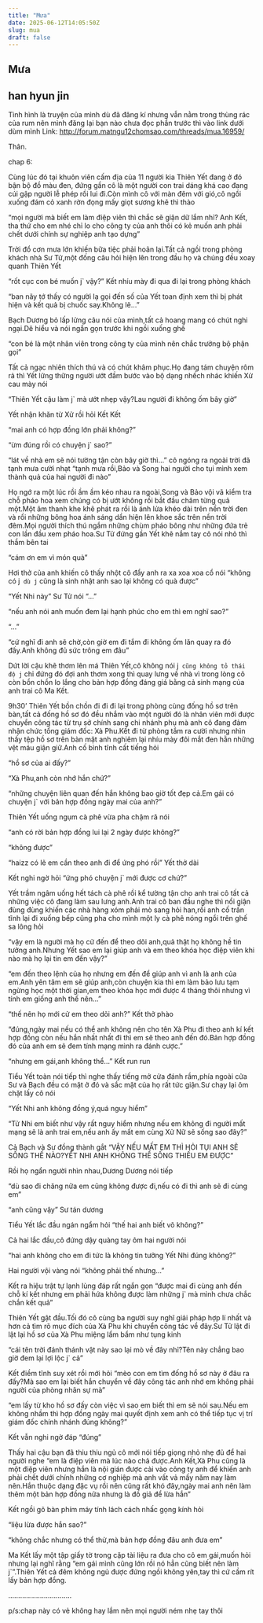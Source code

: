 ```yaml
---
title: "Mưa"
date: 2025-06-12T14:05:50Z
slug: mua
draft: false
---
```


## Mưa

## han hyun jin

Tình hình là truyện của mình dù đã đăng kí nhưng vẫn nằm trong thùng rác của rum nên mình đăng lại bạn nào chưa đọc phần trước thì vào link dưới dùm mình
Link: http://forum.matngu12chomsao.com/threads/mua.16959/
 
Thân.
 
chap 6:
 
 
Cùng lúc đó tại khuôn viên cấm địa của 11 người kia Thiên Yết đang ở đó bận bộ đồ màu đen, đứng gần cô là một người con trai dáng khá cao đang cúi gập người lễ phép rồi lui đi.Còn mình cô với màn đêm với gió,cô ngồi xuống đám cỏ xanh rờn đọng mấy giọt sương khẽ thì thào
 
“mọi người mà biết em làm điệp viên thì chắc sẽ giận dữ lắm nhỉ? Anh Kết, tha thứ cho em nhé chỉ lo cho công ty của anh thôi có kẻ muốn anh phải chết dưới chính sự nghiệp anh tạo dựng”
 
Trời đổ cơn mưa lớn khiến bữa tiệc phải hoãn lại.Tất cả ngồi trong phòng khách nhà Sư Tử,một đống câu hỏi hiện lên trong đầu họ và chúng đều xoay quanh Thiên Yết
 
“rốt cục con bé muốn j` vậy?” Kết nhíu mày đi qua đi lại trong phòng khách
 
“ban nãy tớ thấy có người lạ gọi đến số của Yết toan định xem thì bị phát hiện và kết quả bị chuốc say.Không lẽ…”
 
Bạch Dương bỏ lấp lửng câu nói của mình,tất cả hoang mang có chút nghi ngại.Dê hiểu và nói ngắn gọn trước khi ngồi xuống ghế
 
“con bé là một nhân viên trong công ty của mình nên chắc trưởng bộ phận gọi”
 
Tất cả ngạc nhiên thích thú và có chút khâm phục.Họ đang tám chuyện rôm rả thì Yết lững thững người ướt đầm bước vào bộ dạng nhếch nhác khiến Xử cau mày nói
 
“Thiên Yết cậu làm j` mà ướt nhẹp vậy?Lau người đi không ốm bây giờ”
 
Yết nhận khăn từ Xử rồi hỏi Kết Kết
 
“mai anh có hợp đồng lớn phải không?”
 
“ừm đúng rồi có chuyện j` sao?”
 
“lát về nhà em sẽ nói tường tận còn bây giờ thì…” cô ngóng ra ngoài trời đã tạnh mưa cười nhạt “tạnh mưa rồi,Bảo và Song hai người cho tụi mình xem thành quả của hai người đi nào”
 
Họ ngớ ra một lúc rồi ầm ầm kéo nhau ra ngoài,Song và Bảo vội vã kiểm tra chỗ pháo hoa xem chúng có bị ướt không rồi bắt đầu châm từng quả một.Một âm thanh khe khẽ phát ra rồi là ánh lửa khéo dài trên nền trời đen và rồi những bông hoa ánh sáng dần hiện lên khoe sắc trên nền trời đêm.Mọi người thích thú ngắm những chùm pháo bông như những đứa trẻ con lần đầu xem pháo hoa.Sư Tử đứng gần Yết khẽ nắm tay cô nói nhỏ thì thầm bên tai
 
“cám ơn em vì món quà”
 
Hơi thở của anh khiến cô thấy nhột cô đẩy anh ra xa xoa xoa cổ nói “không có j` dù j` cũng là sinh nhật anh sao lại không có quà được”
 
“Yết Nhi này” Sư Tử nói
“…”
 
“nếu anh nói anh muốn đem lại hạnh phúc cho em thì em nghĩ sao?”
 
“…”
 
“cứ nghĩ đi anh sẽ chờ,còn giờ em đi tắm đi không ốm lăn quay ra đó đấy.Anh không đủ sức trông em đâu”
 
Dứt lời cậu khẽ thơm lên má Thiên Yết,cô không nói j` cũng không tỏ thái độ j` chỉ đứng đó đợi anh thơm xong thì quay lưng về nhà vì trong lòng cô còn bồn chồn lo lắng cho bản hợp đồng đáng giá bằng cả sinh mạng của anh trai cô Ma Kết.
 
9h30’
Thiên Yết bồn chồn đi đi đi lại trong phòng cùng đống hồ sơ trên bàn,tất cả đống hồ sơ đó đều nhắm vào một người đó là nhân viên mới được chuyển công tác từ trụ sở chính sang chi nhánh phụ mà anh cô đang đảm nhận chức tổng giám đốc: Xà Phu.Kết đi từ phòng tắm ra cười nhưng nhìn thấy tệp hồ sơ trên bàn mặt anh nghiêm lại nhíu mày đôi mắt đen hằn những vệt máu giận giữ.Anh cố bình tĩnh cất tiếng hỏi
 
“hồ sơ của ai đấy?”
 
“Xà Phu,anh còn nhớ hắn chứ?”
 
“những chuyện liên quan đến hắn không bao giờ tốt đẹp cả.Em gái có chuyện j` với bản hợp đồng ngày mai của anh?”
 
Thiên Yết uống ngụm cà phê vừa pha chậm rã nói
 
“anh có rời bản hợp đồng lui lại 2 ngày được không?”
 
“không được”
 
“haizz có lẽ em cần theo anh đi để ứng phó rồi” Yết thở dài
 
Kết nghi ngờ hỏi “ứng phó chuyện j` mới được cơ chứ?”
 
Yết trầm ngâm uống hết tách cà phê rồi kể tường tận cho anh trai cô tất cả những việc cô đang làm sau lưng anh.Anh trai cô ban đầu nghe thì nổi giận đùng đùng khiến các nhà hàng xóm phải mò sang hỏi han,rồi anh cố trấn tĩnh lại đi xuống bếp cũng pha cho mình một ly cà phê nóng ngồi trên ghế sa lông hỏi
 
“vậy em là người mà họ cử đến để theo dõi anh,quả thật họ không hề tin tưởng anh.Nhưng Yết sao em lại giúp anh và em theo khóa học điệp viên khi nào mà họ lại tin em đến vậy?”
 
“em đến theo lệnh của họ nhưng em đến để giúp anh vì anh là anh của em.Anh yên tâm em sẽ giúp anh,còn chuyện kia thì em làm bảo lưu tạm ngừng học một thời gian,em theo khóa học mới được 4 tháng thôi nhưng vì tính em giống anh thế nên…”
 
“thế nên họ mới cử em theo dõi anh?” Kết thở phào
 
“đúng,ngày mai nếu có thể anh không nên cho tên Xà Phu đi theo anh kí kết hợp đồng còn nếu hắn nhất nhất đi thì em sẽ theo anh đến đó.Bản hợp đồng đó của anh em sẽ đem tính mạng mình ra đánh cược.”
 
“nhưng em gái,anh không thể…” Kết run run
 
Tiểu Yết toàn nói tiếp thì nghe thấy tiếng mở cửa đánh rầm,phía ngoài cửa Sư và Bạch đều có mặt ở đó và sắc mặt của họ rất tức giận.Sư chạy lại ôm chặt lấy cô nói
 
“Yết Nhi anh không đồng ý,quá nguy hiểm”
 
“Tử Nhi em biết như vậy rất nguy hiểm nhưng nếu em không đi người mất mạng sẽ là anh trai em,nếu anh ấy mất em cùng Xử Nữ sẽ sống sao đây?”
 
Cả Bạch và Sư đồng thành gắt “VẬY NẾU MẤT EM THÌ HỎI TỤI ANH SẼ SỐNG THẾ NÀO?YẾT NHI ANH KHÔNG THỂ SỐNG THIẾU EM ĐƯỢC”
 
Rồi họ ngẩn người nhìn nhau,Dương Dương nói tiếp
 
“dù sao đi chăng nữa em cũng không được đi,nếu có đi thì anh sẽ đi cùng em”
 
“anh cũng vậy” Sư tán dương
 
Tiểu Yết lắc đầu ngán ngẩm hỏi “thế hai anh biết võ không?”
 
Cả hai lắc đầu,cô đứng dậy quàng tay ôm hai người nói
 
“hai anh không cho em đi tức là không tin tưởng Yết Nhi đúng không?”
 
Hai người vội vàng nói “không phải thế nhưng…”
 
Kết ra hiệu trật tự lạnh lùng đáp rất ngắn gọn “được mai đi cùng anh đến chỗ kí kết nhưng em phải hứa không được làm những j` mà mình chưa chắc chắn kết quả”
 
Thiên Yết gật đầu.Tối đó cô cùng ba người suy nghĩ giải pháp hợp lí nhất và hơn cả tìm rõ mục đích của Xà Phu khi chuyển công tác về đây.Sư Tử lật đi lật lại hồ sơ của Xà Phu miệng lẩm bẩm như tụng kinh
 
“cái tên trời đánh thánh vật này sao lại mò về đây nhỉ?Tên này chẳng bao giờ đem lại lợi lộc j` cả”
 
Kết điềm tĩnh suy xét rồi mới hỏi “mèo con em tìm đống hồ sơ này ở đâu ra đấy?Mà sao em lại biết hắn chuyển về đây công tác anh nhớ em không phải người của phòng nhân sự mà”
 
“em lấy từ kho hồ sơ đấy còn việc vì sao em biết thì em sẽ nói sau.Nếu em không nhầm thì hợp đồng ngày mai quyết định xem anh có thể tiếp tục vị trí giám đốc chính nhánh đúng không?”
 
Kết vẫn nghi ngờ đáp “đúng”
 
Thấy hai cậu bạn đã thiu thiu ngủ cô mới nói tiếp giọng nhỏ nhẹ đủ để hai người nghe “em là điệp viên mà lúc nào chả được.Anh Kết,Xà Phu cũng là một điệp viên nhưng hắn là nội gián được cài vào công ty anh để khiến anh phải chết dưới chính những cơ nghiệp mà anh vất vả mấy năm nay làm nên.Hắn thuộc dạng đặc vụ rồi nên cũng rất khó đây,ngày mai anh nên làm thêm một bản hợp đồng nữa nhưng là đồ giả để lừa hắn”
 
Kết ngồi gõ bàn phím máy tính lách cách nhấc gọng kính hỏi
 
“liệu lừa được hắn sao?”
 
“không chắc nhưng có thể thử,mà bản hợp đồng đâu anh đưa em”
 
Ma Kết lấy một tập giấy tờ trong cặp tài liệu ra đưa cho cô em gái,muốn hỏi nhưng lại nghĩ rằng “em gái mình cũng lớn rồi nó hẳn cũng biết nên làm j`”.Thiên Yết cả đêm không ngủ được đứng ngồi không yên,tay thì cứ cầm rít lấy bản hợp đồng.
 
…………………………..
 
p/s:chap này có vẻ không hay lắm nên mọi người ném nhẹ tay thôi
